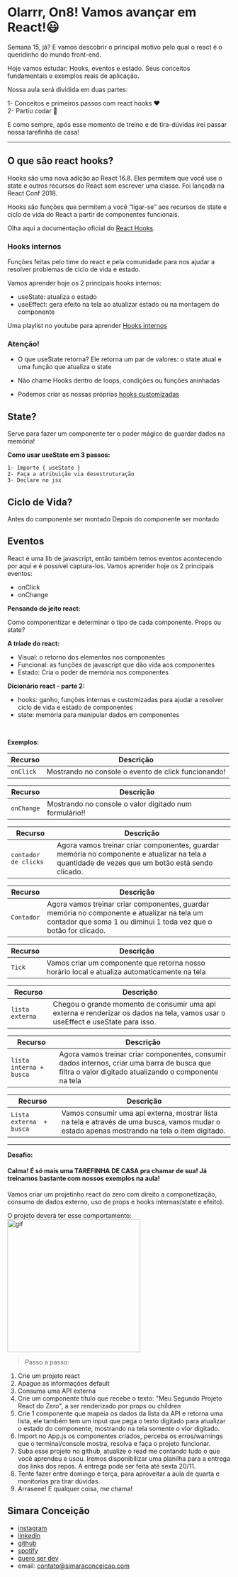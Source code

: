 # Olarrr, On8! Vamos avançar em React!😃

Semana 15, já? E vamos descobrir o principal motivo pelo qual o react é o queridinho do mundo front-end. 

Hoje vamos estudar: Hooks, eventos e estado. Seus conceitos fundamentais e exemplos reais de aplicação.

Nossa aula será dividida em duas partes:

1- Conceitos e primeiros passos com react hooks ❤️ <br>
2- Partiu codar 🚀

E como sempre, após esse momento de treino e de tira-dúvidas irei passar nossa tarefinha de casa!


---

## O que são react hooks?

Hooks são uma nova adição ao React 16.8. Eles permitem que você use o state e outros recursos do React sem escrever uma classe. Foi lançada na React Conf 2018.

Hooks são funções que permitem a você “ligar-se” aos recursos de state e ciclo de vida do React a partir de componentes funcionais.

Olha aqui a documentação oficial do [React Hooks](https://www.youtube.com/watch?v=O6P86uwfdR0&list=PLZlA0Gpn_vH8EtggFGERCwMY5u5hOjf-h).

### Hooks internos

Funções feitas pelo time do react e pela comunidade para nos ajudar a resolver problemas de ciclo de vida e estado.

Vamos aprender hoje os 2 principais hooks internos:

* useState: atualiza o estado
* useEffect: gera efeito na tela ao atualizar estado ou na montagem do componente

Uma playlist no youtube para aprender [Hooks internos](https://pt-br.reactjs.org/docs/hooks-intro.html)


### Atenção!
* O que useState retorna? Ele retorna um par de valores: o state atual e uma função que atualiza o state

* Não chame Hooks dentro de loops, condições ou funções aninhadas

* Podemos criar as nossas próprias [hooks customizadas](https://pt-br.reactjs.org/docs/hooks-custom.htm)

## State?

Serve para fazer um componente ter o poder mágico de guardar dados na memória!

**Como usar useState em 3 passos:** 

    1- Importe { useState }
    2- Faça a atribuição via desestruturação
    3- Declare no jsx

## Ciclo de Vida?

Antes do componente ser montado
Depois do componente ser montado

## Eventos

React é uma lib de javascript, então também temos eventos acontecendo por aqui e é possível captura-los. Vamos aprender hoje os 2 principais eventos:

* onClick 
* onChange


**Pensando do jeito react:**

Como componentizar e determinar o tipo de cada componente.
Props ou state?

**A tríade do react:**
* Visual: o retorno dos elementos nos componentes
* Funcional: as funções de javascript que dão vida aos componentes
* Estado: Cria o poder de memória nos componentes

**Dicionário react - parte 2:**

* hooks: ganho, funções internas e customizadas para ajudar a resolver ciclo de vida e estado de componentes
* state: memória para manipular dados em componentes


<br>

**Exemplos:**

| Recurso | Descrição |
| --- | --- |
| `onClick` | Mostrando no console o evento de click funcionando! |

| Recurso | Descrição |
| --- | --- |
| `onChange` | Mostrando no console o valor digitado num formulário!! |

| Recurso | Descrição |
| --- | --- |
| `contador de clicks` |  Agora vamos treinar criar componentes, guardar memória no componente e atualizar na tela a quantidade de vezes que um botão está sendo clicado. |

| Recurso | Descrição |
| --- | --- |
| `Contador` |  Agora vamos treinar criar componentes, guardar memória no componente e atualizar na tela um contador que soma 1 ou diminui 1 toda vez que o botão for clicado.|

| Recurso | Descrição |
| --- | --- |
| `Tick` |  Vamos criar um componente que retorna nosso horário local e atualiza automaticamente na tela|

| Recurso | Descrição |
| --- | --- |
| `lista externa` |  Chegou o grande momento de consumir uma api externa e renderizar os dados na tela, vamos usar o useEffect e useState para isso. |

| Recurso | Descrição |
| --- | --- |
| `lista interna + busca` |  Agora vamos treinar criar componentes, consumir dados internos, criar uma barra de busca que filtra o valor digitado atualizando o componente na tela |


| Recurso | Descrição |
| --- | --- |
| `Lista externa  + busca` | Vamos consumir uma api externa, mostrar lista na tela e através de uma busca, vamos mudar o estado apenas mostrando na tela o item digitado. |


---
**Desafio:**

#### Calma! É só mais uma TAREFINHA DE CASA pra chamar de sua! Já treinamos bastante com nossos exemplos na aula!


Vamos criar um projetinho react do zero com direito a componetização, consumo de dados externo, uso de props e hooks internas(state e efeito).

O projeto deverá ter esse comportamento:<br>
  <img src="https://media.giphy.com/media/CvkRAPE68tWueH1Gp8/giphy.gif" alt="gif" width="300">

> Passo a passo:
1) Crie um projeto react
2) Apague as informações default
3) Consuma uma API externa
4) Crie um componente título que recebe o texto: "Meu Segundo Projeto React do Zero", a ser renderizado por props ou children
5) Crie 1 componente que mapeia os dados da lista da API e retorna uma lista, ele também tem um input que pega o texto digitado para atualizar o estado do componente, mostrando na tela somente o vlor digitado.
6) Import no App.js os componentes criados, perceba os erros/warnings que o terminal/console mostra, resolva e faça o projeto funcionar.
7) Suba esse projeto no github, atualize o read me contando tudo o que você aprendeu e usou. Iremos disponibilizar uma planilha para a entrega dos links dos repos. A entrega pode ser feita até sexta 20/11.
8) Tente fazer entre domingo e terça, para aproveitar a aula de quarta e monitorias pra tirar dúvidas.
9) Arraseee! E qualquer coisa, me chama!


## Simara Conceição
- [instagram](https://www.instagram.com/simara_conceicao)
- [linkedin](https://www.linkedin.com/in/simaraconceicao/)
- [github](https://github.com/simaraconceicao)
- [spotify](https://open.spotify.com/show/59vCz4TY6tPHXW26qJknh3)
- [quero ser dev](https://queroserdev.com)
- email: contato@simaraconceicao.com
